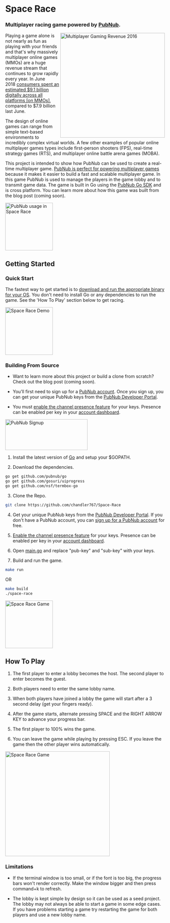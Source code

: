 # Space Race

### Multiplayer racing game powered by [PubNub](https://www.pubnub.com/?devrel_gh=Space-Race).

<img alt="Multiplayer Gaming Revenue 2016" align="right" src="https://www.superdataresearch.com/wp-content/uploads/2016/08/SuperData-MMO-MOBA-Report-2016-1.png" height="330">

Playing a game alone is not nearly as fun as playing with your friends and that's why massively multiplayer online games (MMOs) are a huge revenue stream that continues to grow rapidly every year. In June 2018 [consumers spent an estimated $9.1 billion digitally across all platforms [on MMOs]](https://www.superdataresearch.com/us-digital-games-market), compared to $7.9 billion last June.

The design of online games can range from simple text-based environments to incredibly complex virtual worlds. A few other examples of popular online multiplayer games types include first-person shooters (FPS),  real-time strategy games (RTS), and multiplayer online battle arena games (MOBA). 

This project is intended to show how PubNub can be used to create a real-time multiplayer game. [PubNub is perfect for powering multiplayer games](https://pubnub.com/multiplayer-gaming/?devrel_gh=Space-Race) because it makes it easier to build a fast and scalable multiplayer game. In this game PubNub is used to manage the players in the game lobby and to transmit game data. The game is built in Go using the [PubNub Go SDK](https://www.pubnub.com/docs/go/pubnub-go-sdk?devrel_gh=Space-Race) and is cross platform. You can learn more about how this game was built from the blog post (coming soon).

[<img alt="PubNub usage in Space Race" align="center" src="https://i.imgur.com/ODdp1kY.png" height="150">](https://pubnub.com/multiplayer-gaming/?devrel_gh=Space-Race)

## Getting Started

### Quick Start

The fastest way to get started is to [download and run the appropriate binary for your OS](https://github.com/chandler767/Space-Race/releases/latest). You don't need to install Go or any dependencies to run the game. See the 'How To Play' section below to get racing.

[<img alt="Space Race Demo" align="center" src="https://i.imgur.com/CROuwN6.gif" height="150">](https://pubnub.com/multiplayer-gaming/?devrel_gh=Space-Race)

### Building From Source

- Want to learn more about this project or build a clone from scratch? Check out the blog post (coming soon).

- You’ll first need to sign up for a [PubNub account](https://dashboard.pubnub.com/signup/?devrel_gh=Space-Race). Once you sign up, you can get your unique PubNub keys from the [PubNub Developer Portal](https://admin.pubnub.com/?devrel_gh=Space-Race).

- You must [enable the channel presence feature](https://support.pubnub.com/support/solutions/articles/14000043562-how-do-i-enable-the-channel-presence-feature-/?devrel_gh=Space-Race) for your keys. Presence can be enabled per key in your [account dashboard](https://admin.pubnub.com/?devrel_gh=Space-Race).

<a href="https://dashboard.pubnub.com/signup?devrel_gh=Space-Race">
    <img alt="PubNub Signup" src="https://i.imgur.com/og5DDjf.png" width=260 height=97/>
</a>

1. Install the latest version of [Go](https://golang.org/) and setup your $GOPATH.

2. Download the dependencies.
```bash
go get github.com/pubnub/go
go get github.com/gosuri/uiprogress
go get github.com/nsf/termbox-go
```

3. Clone the Repo.
```bash
git clone https://github.com/chandler767/Space-Race
```

4. Get your unique PubNub keys from the [PubNub Developer Portal](https://admin.pubnub.com/?devrel_gh=Space-Race). If you don't have a PubNub account, you can [sign up for a PubNub account](https://dashboard.pubnub.com/signup/?devrel_gh=Space-Race) for free.

5. [Enable the channel presence feature](https://support.pubnub.com/support/solutions/articles/14000043562-how-do-i-enable-the-channel-presence-feature-/?devrel_gh=Space-Race) for your keys. Presence can be enabled per key in your [account dashboard](https://admin.pubnub.com/?devrel_gh=Space-Race).

6. Open [main.go](https://github.com/chandler767/Space-Race/blob/master/main.go) and replace "pub-key" and "sub-key" with your keys.

7. Build and run the game.
```bash
make run
```
OR
```bash
make build
./space-race
```

[<img alt="Space Race Game" align="center" src="https://i.imgur.com/z9RMA6K.png" height="150">](https://pubnub.com/multiplayer-gaming/?devrel_gh=Space-Race)

## How To Play

1. The first player to enter a lobby becomes the host. The second player to enter becomes the guest.

2. Both players need to enter the same lobby name.

3. When both players have joined a lobby the game will start after a 3 second delay (get your fingers ready).

4. After the game starts, alternate pressing SPACE and the RIGHT ARROW KEY to advance your progress bar.

5. The first player to 100% wins the game.

6. You can leave the game while playing by pressing ESC. If you leave the game then the other player wins automatically. 

[<img alt="Space Race Game" align="center" src="https://i.imgur.com/Rml08Qq.png" height="330">](https://pubnub.com/multiplayer-gaming/?devrel_gh=Space-Race)

### Limitations 

- If the terminal window is too small, or if the font is too big, the progress bars won't render correctly. Make the window bigger and then press command+k to refresh. 

- The lobby is kept simple by design so it can be used as a seed project. The lobby may not always be able to start a game in some edge cases. If you have problems starting a game try restarting the game for both players and use a new lobby name. 
